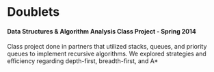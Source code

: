 # Doublets
#### Data Structures &amp; Algorithm Analysis Class Project - Spring 2014

Class project done in partners that utilized stacks, queues, and priority queues to implement recursive algorithms. We explored strategies and efficiency regarding depth-first, breadth-first, and A* 

